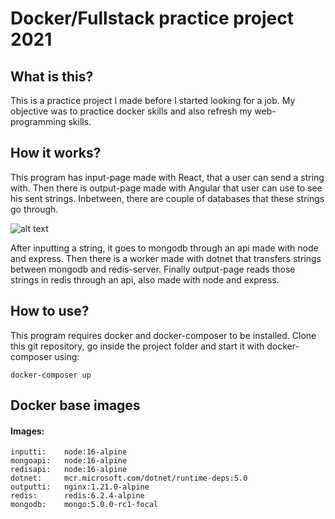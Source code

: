 # Docker/Fullstack practice project 2021

## What is this?
This is a practice project I made before I started looking for a job. My objective was to practice docker skills and also refresh my web-programming skills.

## How it works?
This program has input-page made with React, that a user can send a string with. Then there is output-page made with Angular that user can use to see his sent strings. Inbetween, there are couple of databases that these strings go through.  
  
![alt text](https://github.com/partahauki/docker-practice-project-2021/blob/main/docker_diagram.svg?raw=true) 
  
After inputting a string, it goes to mongodb through an api made with node and express. Then there is a worker made with dotnet that transfers strings between mongodb and redis-server. Finally output-page reads those strings in redis through an api, also made with node and express.

## How to use?
This program requires docker and docker-composer to be installed. Clone this git repository, go inside the project folder and start it with docker-composer using:

    docker-composer up

## Docker base images
#### Images: 
    inputti:    node:16-alpine
    mongoapi:   node:16-alpine
    redisapi:   node:16-alpine
    dotnet:     mcr.microsoft.com/dotnet/runtime-deps:5.0
    outputti:   nginx:1.21.0-alpine
    redis:      redis:6.2.4-alpine
    mongodb:    mongo:5.0.0-rc1-focal 
